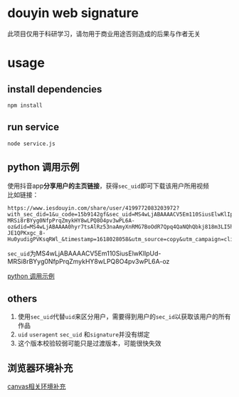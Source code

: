 # douyin web signature
此项目仅用于科研学习，请勿用于商业用途否则造成的后果与作者无关

# usage
## install dependencies
```
npm install
```
## run service
```
node service.js
```

## python 调用示例
使用抖音app**分享用户的主页链接**，获得`sec_uid`即可下载该用户所用视频  
比如链接：
```
https://www.iesdouyin.com/share/user/4199772083203972?with_sec_did=1&u_code=15b9142gf&sec_uid=MS4wLjABAAAACV5Em110SiusElwKlIpUd-MRSi8rBYyg0NfpPrqZmykHY8wLPQ8O4pv3wPL6A-oz&did=MS4wLjABAAAA0hyr7tsAlRz53naAmyXnRMG7BoOdR7Qpq4QaNQhQbkj818m3LI5hocFqxMINgJX2&iid=MS4wLjABAAAAWegZGjqsb5FToq_3kcQazow83KPq2lkouu-JE1QPKxgc_8-Hu0yudigPVKsqRWl_&timestamp=1618028058&utm_source=copy&utm_campaign=client_share&utm_medium=android&share_app_name=douyin
```
`sec_uid`为MS4wLjABAAAACV5Em110SiusElwKlIpUd-MRSi8rBYyg0NfpPrqZmykHY8wLPQ8O4pv3wPL6A-oz  

[python 调用示例](./demo.py)  

## others
1. 使用`sec_uid`代替`uid`来区分用户，需要得到用户的`sec_id`以获取该用户的所有作品  
2. `uid` `useragent` `sec_uid` 和`signature`并没有绑定  
3. 这个版本校验较弱可能只是过渡版本，可能很快失效  

## 浏览器环境补充
[canvas相关环境补充](./canvas相关环境补充/readme.md)